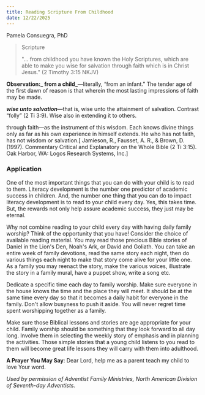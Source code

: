 ```yaml
---
title: Reading Scripture From Childhood
date: 12/22/2025
---
```


Pamela Consuegra, PhD

> <p>Scripture</p>
> "... from childhood you have known the Holy Scriptures, which are able to make you wise for salvation through faith which is in Christ Jesus." (2 Timothy 3:15 NKJV)

**Observation:_ from a child_**—literally, “from an infant.” The tender age of the first dawn of reason is that wherein the most lasting impressions of faith may be made.

_**wise unto salvation**_—that is, wise unto the attainment of salvation. Contrast “folly” (2 Ti 3:9). Wise also in extending it to others.

through faith—as the instrument of this wisdom. Each knows divine things only as far as his own experience in himself extends. He who has not faith, has not wisdom or salvation.[ Jamieson, R., Fausset, A. R., & Brown, D. (1997). Commentary Critical and Explanatory on the Whole Bible (2 Ti 3:15). Oak Harbor, WA: Logos Research Systems, Inc.]

### Application

One of the most important things that you can do with your child is to read to them. Literacy development is the number one predictor of academic success in children. And, the number one thing that you can do to impact literacy development is to read to your child every day. Yes, this takes time. But, the rewards not only help assure academic success, they just may be eternal.

Why not combine reading to your child every day with having daily family worship? Think of the opportunity that you have! Consider the choice of available reading material. You may read those precious Bible stories of Daniel in the Lion's Den, Noah's Ark, or David and Goliath. You can take an entire week of family devotions, read the same story each night, then do various things each night to make that story come alive for your little one. As a family you may reenact the story, make the various voices, illustrate the story in a family mural, have a puppet show, write a song etc.

Dedicate a specific time each day to family worship. Make sure everyone in the house knows the time and the place they will meet. It should be at the same time every day so that it becomes a daily habit for everyone in the family. Don't allow busyness to push it aside. You will never regret time spent worshipping together as a family.

Make sure those Biblical lessons and stories are age appropriate for your child. Family worship should be something that they look forward to all day long. Involve them in selecting the weekly story of emphasis and in planning the activities. Those simple stories that a young child listens to you read to them will become great life lessons they will carry with them into adulthood.

**A Prayer You May Say**: Dear Lord, help me as a parent teach my child to love Your word.

_Used by permission of Adventist Family Ministries, North American Division of Seventh-day Adventists._